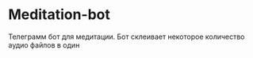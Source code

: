 # Meditation-bot
Телеграмм бот для медитации. Бот склеивает некоторое количество аудио файлов в один
